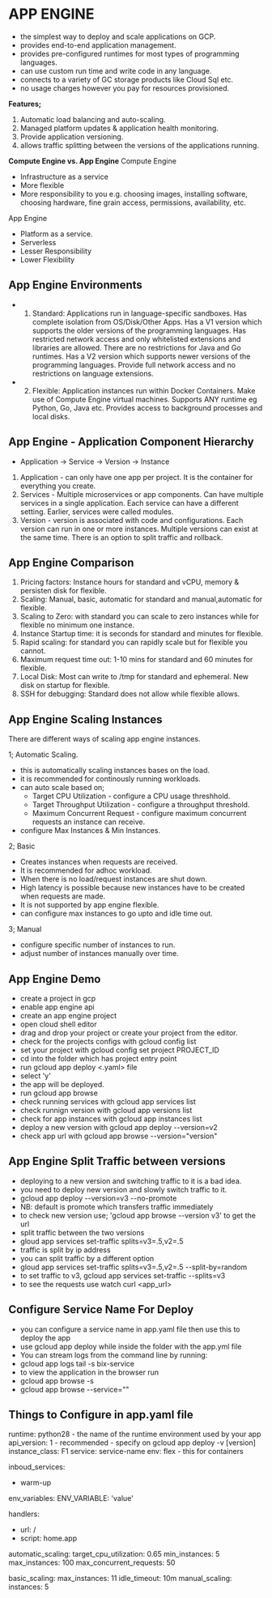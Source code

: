 # APP ENGINE

- the simplest way to deploy and scale applications on GCP.
- provides end-to-end application management.
- provides pre-configured runtimes for most types of programming languages.
- can use custom run time and write code in any language.
- connects to a variety of GC storage products like Cloud Sql etc.
- no usage charges however you pay for resources provisioned.

**Features;**

1. Automatic load balancing and auto-scaling.
2. Managed platform updates & application health monitoring.
3. Provide application versioning.
4. allows traffic splitting between the versions of the applications running.

**Compute Engine vs. App Engine**
Compute Engine

- Infrastructure as a service
- More flexible
- More responsibility to you e.g. choosing images, installing software, choosing hardware, fine grain access, permissions, availability, etc.

App Engine

- Platform as a service.
- Serverless
- Lesser Responsibility
- Lower Flexibility

## App Engine Environments

- 1. Standard: Applications run in language-specific sandboxes. Has complete isolation from OS/Disk/Other Apps.
     Has a V1 version which supports the older versions of the programming languages. Has restricted network access and only whitelisted extensions and libraries are allowed.
     There are no restrictions for Java and Go runtimes.
     Has a V2 version which supports newer versions of the programming languages. Provide full network access and no restrictions on language extensions.

- 2. Flexible: Application instances run within Docker Containers.
     Make use of Compute Engine virtual machines.
     Supports ANY runtime eg Python, Go, Java etc.
     Provides access to background processes and local disks.

## App Engine - Application Component Hierarchy

- Application -> Service -> Version -> Instance

1. Application - can only have one app per project. It is the container for everything you create.
2. Services - Multiple microservices or app components. Can have multiple services in a single application. Each service can have a different setting. Earlier, services were called modules.
3. Version - version is associated with code and configurations. Each version can run in one or more instances. Multiple versions can exist at the same time. There is an option to split traffic and rollback.

## App Engine Comparison

1. Pricing factors: Instance hours for standard and vCPU, memory & persisten disk for flexible.
2. Scaling: Manual, basic, automatic for standard and manual,automatic for flexible.
3. Scaling to Zero: with standard you can scale to zero instances while for flexible no minimum one instance.
4. Instance Startup time: it is seconds for standard and minutes for flexible.
5. Rapid scaling: for standard you can rapidly scale but for flexible you cannot.
6. Maximum request time out: 1-10 mins for standard and 60 minutes for flexible.
7. Local Disk: Most can write to /tmp for standard and ephemeral. New disk on startup for flexible.
8. SSH for debugging: Standard does not allow while flexible allows.

## App Engine Scaling Instances

There are different ways of scaling app engine instances.

1; Automatic Scaling.

- this is automatically scaling instances bases on the load.
- it is recommended for continously running workloads.
- can auto scale based on;
  - Target CPU Utilization - configure a CPU usage threshhold.
  - Target Throughput Utilization - configure a throughput threshold.
  - Maximum Concurrent Request - configure maximum concurrent requests an instance can receive.
- configure Max Instances & Min Instances.

2; Basic

- Creates instances when requests are received.
- It is recommended for adhoc workload.
- When there is no load/request instances are shut down.
- High latency is possible because new instances have to be created when requests are made.
- It is not supported by app engine flexible.
- can configure max instances to go upto and idle time out.

3; Manual

- configure specific number of instances to run.
- adjust number of instances manually over time.

## App Engine Demo

- create a project in gcp
- enable app engine api
- create an app engine project
- open cloud shell editor
- drag and drop your project or create your project from the editor.
- check for the projects configs with gcloud config list
- set your project with gcloud config set project PROJECT_ID
- cd into the folder which has project entry point
- run gcloud app deploy <.yaml> file
- select 'y'
- the app will be deployed.
- run gcloud app browse
- check running services with gcloud app services list
- check runnign version with gcloud app versions list
- check for app instances with gcloud app instances list
- deploy a new version with gcloud app deploy --version=v2
- check app url with gcloud app browse --version="version"

## App Engine Split Traffic between versions

- deploying to a new version and switching traffic to it is a bad idea.
- you need to deploy new version and slowly switch traffic to it.
- gcloud app deploy --version=v3 --no-promote
- NB: default is promote which transfers traffic immediately
- to check new version use; 'gcloud app browse --version v3' to get the url
- split traffic between the two versions
- gloud app services set-traffic splits=v3=.5,v2=.5
- traffic is split by ip address
- you can split traffic by a different option
- gloud app services set-traffic splits=v3=.5,v2=.5 --split-by=random
- to set traffic to v3, gcloud app services set-traffic --splits=v3
- to see the requests use watch curl <app_url>

## Configure Service Name For Deploy

- you can configure a service name in app.yaml file then use this to deploy the app
- use gcloud app deploy while inside the folder with the app.yml file
- You can stream logs from the command line by running:
- gcloud app logs tail -s bix-service
- to view the application in the browser run
- gcloud app browse -s <service-name>
- gcloud app browse --service="<service-name>"

## Things to Configure in app.yaml file

runtime: python28 - the name of the runtime environment used by your app
api_version: 1 - recommended - specify on gcloud app deploy -v [version]
instance_class: F1
service: service-name
env: flex - this for containers

inboud_services:

- warm-up

env_variables:
ENV_VARIABLE: 'value'

handlers:

- url: /
- script: home.app

automatic_scaling:
target_cpu_utilization: 0.65
min_instances: 5
max_instances: 100
max_concurrent_requests: 50

basic_scaling:
max_instances: 11
idle_timeout: 10m
manual_scaling:
instances: 5
